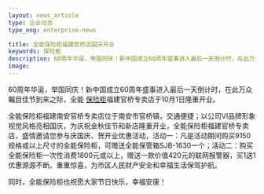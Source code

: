 ```yaml
---
layout: news_article
type: 企业动态
type_eng: enterprise-news

title: 全能保险柜福建官桥店国庆开业
keywords: 保险柜
description: 60周年华诞，举国同庆！新中国成立60周年盛事进入最后一天倒计时，在此万众瞩目佳节到来之际，全能保险柜福建官桥专卖店于10月1日隆重开业。
image: 
---
```

60周年华诞，举国同庆！新中国成立60周年盛事进入最后一天倒计时，在此万众瞩目佳节到来之际，全能 [保险柜](http://www.qnn.com.cn/)福建官桥专卖店于10月1日隆重开业。

全能保险柜福建南安官桥专卖店位于南安市官桥镇，交通便捷；以公司VI品牌形象视觉风格亮相国庆，为庆祝金秋佳节和新店隆重开业，全能保险柜福建官桥专卖店，盛情邀请您参与庆国庆、贺开业优惠活动，活动一：凡是活动期间购买9150规格或以上尺寸的全能保险柜，可赠送全能保管箱SJB-1630一个；活动二：购买全能保险柜一次性消费1800元或以上，赠送一款价值420元的联网报警器，买1送1优惠源源不断。重重惊喜，为市区人民财产安全和幸福生活保驾护航。

同时，全能保险柜也祝愿大家节日快乐，幸福安康！
